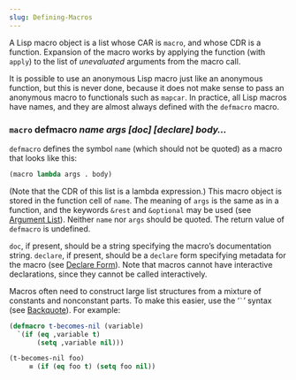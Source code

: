 ```yaml
---
slug: Defining-Macros
---
```


A Lisp macro object is a list whose CAR is `macro`, and whose CDR is a function. Expansion of the macro works by applying the function (with `apply`) to the list of *unevaluated* arguments from the macro call.

It is possible to use an anonymous Lisp macro just like an anonymous function, but this is never done, because it does not make sense to pass an anonymous macro to functionals such as `mapcar`. In practice, all Lisp macros have names, and they are almost always defined with the `defmacro` macro.

### <span className="tag macro">`macro`</span> **defmacro** *name args \[doc] \[declare] body…*

`defmacro` defines the symbol `name` (which should not be quoted) as a macro that looks like this:

```lisp
(macro lambda args . body)
```

(Note that the CDR of this list is a lambda expression.) This macro object is stored in the function cell of `name`. The meaning of `args` is the same as in a function, and the keywords `&rest` and `&optional` may be used (see [Argument List](/docs/elisp/Argument-List)). Neither `name` nor `args` should be quoted. The return value of `defmacro` is undefined.

`doc`, if present, should be a string specifying the macro’s documentation string. `declare`, if present, should be a `declare` form specifying metadata for the macro (see [Declare Form](/docs/elisp/Declare-Form)). Note that macros cannot have interactive declarations, since they cannot be called interactively.

Macros often need to construct large list structures from a mixture of constants and nonconstant parts. To make this easier, use the ‘`` ` ``’ syntax (see [Backquote](/docs/elisp/Backquote)). For example:

```lisp
(defmacro t-becomes-nil (variable)
  `(if (eq ,variable t)
       (setq ,variable nil)))
```



```lisp
(t-becomes-nil foo)
     ≡ (if (eq foo t) (setq foo nil))
```
